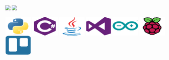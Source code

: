 <div>
  <img height = "180em" src= "https://github-readme-stats.vercel.app/api?username=hasanyucel&show_icons=true&theme=radical&count_private=true&include_all_commits=true">
  <img height = "180em" src= "https://github-readme-stats.vercel.app/api/top-langs/?username=hasanyucel&layout=compact)](https://github.com/hasanyucel/github-readme-stats">
</div>

<div style = "display: inline_block"><br>
  <img align = "center" alt = "Hasan-Python" height = "60" width = "80" src= "https://github.com/devicons/devicon/blob/master/icons/python/python-original.svg">
  <img align = "center" alt = "Hasan-Csharp" height = "60" width = "80" src= "https://github.com/devicons/devicon/blob/master/icons/csharp/csharp-plain.svg">
  <img align = "center" alt = "Hasan-Java" height = "60" width = "80" src= "https://github.com/devicons/devicon/blob/master/icons/java/java-original.svg">
  <img align = "center" alt = "Hasan-VS" height = "60" width = "80" src= "https://github.com/devicons/devicon/blob/master/icons/visualstudio/visualstudio-plain.svg">
  <img align = "center" alt = "Hasan-Arduino" height = "60" width = "80" src= "https://github.com/devicons/devicon/blob/master/icons/arduino/arduino-original.svg">
  <img align = "center" alt = "Hasan-RaspberryPi" height = "60" width = "80" src= "https://github.com/devicons/devicon/blob/master/icons/raspberrypi/raspberrypi-original.svg">
  <img align = "center" alt = "Hasan-Trello" height = "60" width = "80" src= "https://github.com/devicons/devicon/blob/master/icons/trello/trello-plain.svg">
</div>
